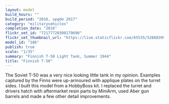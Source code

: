 ```yaml
---
layout: model
build_hours: ""
build_period: "2016, upgde 2017"
category: "militaryvehicles"
completion_date: "2016"
flickr_set_id: "72177720308179690"
flickr_set_thumbnail_url: "https://live.staticflickr.com/65535/52888399815_64265b1dd1_m.jpg"
model_id: "186"
publish: true
scale: "1/35"
summary: "Finnish T-50 Light Tank, Summer 1944"
title: "Finnish T-50"
---
```


The Soviet T-50 was a very nice looking little tank in my opinion. Examples captured by the Finns were up-armoured with applique plates on the turret sides. I built this model from a HobbyBoss kit. I replaced the turret and drivers hatch with aftermarket resin parts by MiniArm, used Aber gun barrels and made a few other detail improvements.
